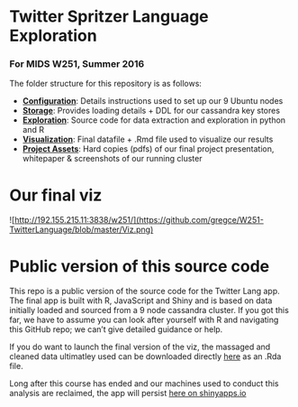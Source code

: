 # Twitter Spritzer Language Exploration
### For MIDS W251, Summer 2016
The folder structure for this repository is as follows:
 - [**Configuration**](https://github.com/gregce/W251-TwitterLanguage/tree/master/Configuration): Details instructions used to set up our 9 Ubuntu nodes 
 - [**Storage**](https://github.com/gregce/W251-TwitterLanguage/tree/master/Storage): Provides loading details + DDL for our cassandra key stores
 - [**Exploration**](https://github.com/gregce/W251-TwitterLanguage/tree/master/Exploration): Source code for data extraction and exploration in python and R
 - [**Visualization**](https://github.com/gregce/W251-TwitterLanguage/tree/master/Visualization): Final datafile + .Rmd file used to visualize our results
 - [**Project Assets**](https://github.com/gregce/W251-TwitterLanguage/tree/master/Project_Assets): Hard copies (pdfs) of our final project presentation, whitepaper & screenshots of our running cluster 

# Our final viz
![http://192.155.215.11:3838/w251/](https://github.com/gregce/W251-TwitterLanguage/blob/master/Viz.png)

# Public version of this source code
This repo is a public version of the source code for the Twitter Lang app. The final app is built with R, JavaScript and Shiny and is based on data initially loaded and sourced from a 9 node cassandra cluster. If you got this far, we have to assume you can look after yourself with R and navigating this GitHub repo; we can’t give detailed guidance or help.

If you do want to launch the final version of the viz, the massaged and cleaned data ultimatley used can be downloaded directly [here](https://github.com/gregce/W251-TwitterLanguage/blob/master/Visualization/tweet_emoticons.Rda) as an .Rda file. 

Long after this course has ended and our machines used to conduct this analysis are reclaimed, the app will persist [here on shinyapps.io](https://gregce.shinyapps.io/tweet_viz/) 

